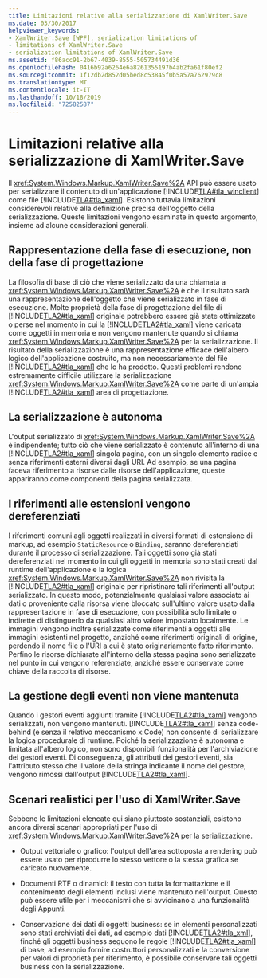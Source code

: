 ```yaml
---
title: Limitazioni relative alla serializzazione di XamlWriter.Save
ms.date: 03/30/2017
helpviewer_keywords:
- XamlWriter.Save [WPF], serialization limitations of
- limitations of XamlWriter.Save
- serialization limitations of XamlWriter.Save
ms.assetid: f86acc91-2b67-4039-8555-505734491d36
ms.openlocfilehash: 0416b92a6264e6a8261355197b4ab2fa61f80ef2
ms.sourcegitcommit: 1f12db2d852d05bed8c53845f0b5a57a762979c8
ms.translationtype: MT
ms.contentlocale: it-IT
ms.lasthandoff: 10/18/2019
ms.locfileid: "72582587"
---
```

# <a name="serialization-limitations-of-xamlwritersave"></a>Limitazioni relative alla serializzazione di XamlWriter.Save
Il <xref:System.Windows.Markup.XamlWriter.Save%2A> API può essere usato per serializzare il contenuto di un'applicazione [!INCLUDE[TLA#tla_winclient](../../../../includes/tlasharptla-winclient-md.md)] come file [!INCLUDE[TLA#tla_xaml](../../../../includes/tlasharptla-xaml-md.md)]. Esistono tuttavia limitazioni considerevoli relative alla definizione precisa dell'oggetto della serializzazione. Queste limitazioni vengono esaminate in questo argomento, insieme ad alcune considerazioni generali.  

<a name="Run_Time__Not_Design_Time_Representation"></a>   
## <a name="run-time-not-design-time-representation"></a>Rappresentazione della fase di esecuzione, non della fase di progettazione  
 La filosofia di base di ciò che viene serializzato da una chiamata a <xref:System.Windows.Markup.XamlWriter.Save%2A> è che il risultato sarà una rappresentazione dell'oggetto che viene serializzato in fase di esecuzione. Molte proprietà della fase di progettazione del file di [!INCLUDE[TLA2#tla_xaml](../../../../includes/tla2sharptla-xaml-md.md)] originale potrebbero essere già state ottimizzate o perse nel momento in cui la [!INCLUDE[TLA2#tla_xaml](../../../../includes/tla2sharptla-xaml-md.md)] viene caricata come oggetti in memoria e non vengono mantenute quando si chiama <xref:System.Windows.Markup.XamlWriter.Save%2A> per la serializzazione. Il risultato della serializzazione è una rappresentazione efficace dell'albero logico dell'applicazione costruito, ma non necessariamente del file [!INCLUDE[TLA2#tla_xaml](../../../../includes/tla2sharptla-xaml-md.md)] che lo ha prodotto. Questi problemi rendono estremamente difficile utilizzare la serializzazione <xref:System.Windows.Markup.XamlWriter.Save%2A> come parte di un'ampia [!INCLUDE[TLA2#tla_xaml](../../../../includes/tla2sharptla-xaml-md.md)] area di progettazione.  
  
<a name="Serialization_is_Self_Contained"></a>   
## <a name="serialization-is-self-contained"></a>La serializzazione è autonoma  
 L'output serializzato di <xref:System.Windows.Markup.XamlWriter.Save%2A> è indipendente; tutto ciò che viene serializzato è contenuto all'interno di una [!INCLUDE[TLA2#tla_xaml](../../../../includes/tla2sharptla-xaml-md.md)] singola pagina, con un singolo elemento radice e senza riferimenti esterni diversi dagli URI. Ad esempio, se una pagina faceva riferimento a risorse dalle risorse dell'applicazione, queste appariranno come componenti della pagina serializzata.  
  
<a name="Extension_References_are_Dereferenced"></a>   
## <a name="extension-references-are-dereferenced"></a>I riferimenti alle estensioni vengono dereferenziati  
 I riferimenti comuni agli oggetti realizzati in diversi formati di estensione di markup, ad esempio `StaticResource` o `Binding`, saranno dereferenziati durante il processo di serializzazione. Tali oggetti sono già stati dereferenziati nel momento in cui gli oggetti in memoria sono stati creati dal runtime dell'applicazione e la logica <xref:System.Windows.Markup.XamlWriter.Save%2A> non rivisita la [!INCLUDE[TLA2#tla_xaml](../../../../includes/tla2sharptla-xaml-md.md)] originale per ripristinare tali riferimenti all'output serializzato. In questo modo, potenzialmente qualsiasi valore associato ai dati o proveniente dalla risorsa viene bloccato sull'ultimo valore usato dalla rappresentazione in fase di esecuzione, con possibilità solo limitate o indirette di distinguerlo da qualsiasi altro valore impostato localmente. Le immagini vengono inoltre serializzate come riferimenti a oggetti alle immagini esistenti nel progetto, anziché come riferimenti originali di origine, perdendo il nome file o l'URI a cui è stato originariamente fatto riferimento. Perfino le risorse dichiarate all'interno della stessa pagina sono serializzate nel punto in cui vengono referenziate, anziché essere conservate come chiave della raccolta di risorse.  
  
<a name="Event_Handling_is_Not_Preserved"></a>   
## <a name="event-handling-is-not-preserved"></a>La gestione degli eventi non viene mantenuta  
 Quando i gestori eventi aggiunti tramite [!INCLUDE[TLA2#tla_xaml](../../../../includes/tla2sharptla-xaml-md.md)] vengono serializzati, non vengono mantenuti. [!INCLUDE[TLA2#tla_xaml](../../../../includes/tla2sharptla-xaml-md.md)] senza code-behind (e senza il relativo meccanismo x:Code) non consente di serializzare la logica procedurale di runtime. Poiché la serializzazione è autonoma e limitata all'albero logico, non sono disponibili funzionalità per l'archiviazione dei gestori eventi. Di conseguenza, gli attributi dei gestori eventi, sia l'attributo stesso che il valore della stringa indicante il nome del gestore, vengono rimossi dall'output [!INCLUDE[TLA2#tla_xaml](../../../../includes/tla2sharptla-xaml-md.md)].  
  
<a name="Realistic_Scenarios_for_Use_of_XAMLWriter_Save"></a>   
## <a name="realistic-scenarios-for-use-of-xamlwritersave"></a>Scenari realistici per l'uso di XamlWriter.Save  
 Sebbene le limitazioni elencate qui siano piuttosto sostanziali, esistono ancora diversi scenari appropriati per l'uso di <xref:System.Windows.Markup.XamlWriter.Save%2A> per la serializzazione.  
  
- Output vettoriale o grafico: l'output dell'area sottoposta a rendering può essere usato per riprodurre lo stesso vettore o la stessa grafica se caricato nuovamente.  
  
- Documenti RTF o dinamici: il testo con tutta la formattazione e il contenimento degli elementi inclusi viene mantenuto nell'output. Questo può essere utile per i meccanismi che si avvicinano a una funzionalità degli Appunti.  
  
- Conservazione dei dati di oggetti business: se in elementi personalizzati sono stati archiviati dei dati, ad esempio dati [!INCLUDE[TLA2#tla_xml](../../../../includes/tla2sharptla-xml-md.md)], finché gli oggetti business seguono le regole [!INCLUDE[TLA2#tla_xaml](../../../../includes/tla2sharptla-xaml-md.md)] di base, ad esempio fornire costruttori personalizzati e la conversione per valori di proprietà per riferimento, è possibile conservare tali oggetti business con la serializzazione.
